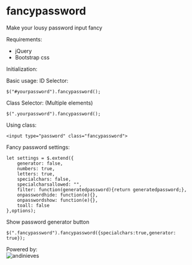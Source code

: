 # fancypassword
Make your lousy password input fancy

Requirements:
- jQuery
- Bootstrap css

Initialization:

Basic usage:
ID Selector:
```
$("#yourpassword").fancypassword();
```

Class Selector: (Multiple elements)
```
$(".yourpassword").fancypassword();
```

Using class:
```
<input type="password" class="fancypassword">
```

Fancy password settings:
```
let settings = $.extend({
    generator: false,
    numbers: true,
    letters: true,
    specialchars: false,
    specialcharsallowed: "",
    filter: function(generatedpassword){return generatedpassword;},
    onpasswordhide: function(e){},
    onpasswordshow: function(e){},
    toall: false
},options);
```
Show password generator button
```
$(".fancypassword").fancypassword({specialchars:true,generator: true});
```

Powered by:<br>
![andinieves](https://avatars0.githubusercontent.com/u/16531944?s=96&v=4)
